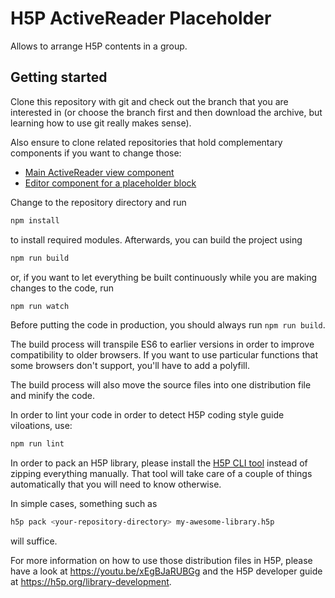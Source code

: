 # H5P ActiveReader Placeholder

Allows to arrange H5P contents in a group.

## Getting started
Clone this repository with git and check out the branch that you are interested
in (or choose the branch first and then download the archive, but learning
how to use git really makes sense).

Also ensure to clone related repositories that hold complementary components if
you want to change those:
- [Main ActiveReader view component](https://github.com/ndlano/h5p-active-reader)
- [Editor component for a placeholder block](https://github.com/ndlano/h5p-editor-active-reader-placeholder)

Change to the repository directory and run
```bash
npm install
```

to install required modules. Afterwards, you can build the project using
```bash
npm run build
```

or, if you want to let everything be built continuously while you are making
changes to the code, run
```bash
npm run watch
```
Before putting the code in production, you should always run `npm run build`.

The build process will transpile ES6 to earlier versions in order to improve
compatibility to older browsers. If you want to use particular functions that
some browsers don't support, you'll have to add a polyfill.

The build process will also move the source files into one distribution file and
minify the code.

In order to lint your code in order to detect H5P coding style guide viloations,
use:
```bash
npm run lint
```
In order to pack an H5P library, please install the
[H5P CLI tool](https://h5p.org/h5p-cli-guide) instead of zipping everything
manually. That tool will take care of a couple of things automatically that you
will need to know otherwise.

In simple cases, something such as
```bash
h5p pack <your-repository-directory> my-awesome-library.h5p
```
will suffice.

For more information on how to use those distribution files in H5P, please have
a look at https://youtu.be/xEgBJaRUBGg and the H5P developer guide at
https://h5p.org/library-development.
